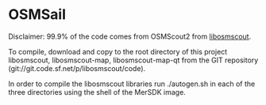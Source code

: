 # OSMSail

Disclaimer: 99.9% of the code comes from OSMScout2 from [libosmscout](http://libosmscout.sourceforge.net).

To compile, download and copy to the root directory of this project libosmscout, libosmscout-map, libosmscout-map-qt from the GIT repository (git://git.code.sf.net/p/libosmscout/code).

In order to compile the libosmscout libraries run ./autogen.sh in each of the three directories using the shell of the MerSDK image.


